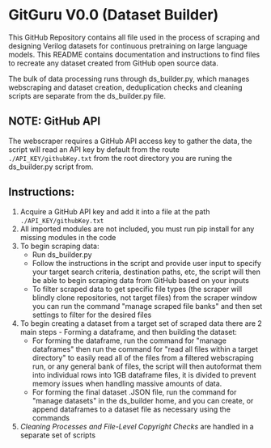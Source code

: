 # GitGuru V0.0 (Dataset Builder)

This GitHub Repository contains all file used in the process of scraping and designing Verilog datasets for continuous pretraining on large language models. This README contains documentation and instructions to find files to recreate any dataset created from GitHub open source data.

The bulk of data processing runs through ds_builder.py, which manages webscraping and dataset creation, deduplication checks and cleaning scripts are separate from the ds_builder.py file.

## NOTE: GitHub API

The webscraper requires a GitHub API access key to gather the data, the script will read an API key by default from the route `./API_KEY/githubKey.txt` from the root directory you are runing the ds_builder.py script from.

## Instructions:

1. Acquire a GitHub API key and add it into a file at the path `./API_KEY/githubKey.txt`
2. All imported modules are not included, you must run pip install for any missing modules in the code
3. To begin scraping data:
   - Run ds_builder.py
   - Follow the instructions in the script and provide user input to specify your target search criteria, destination paths, etc, the script will then be able to begin scraping data from GitHub based on your inputs
   - To filter scraped data to get specific file types (the scraper will blindly clone repositories, not target files) from the scraper window you can run the command "manage scraped file banks" and then set settings to filter for the desired files
4. To begin creating a dataset from a target set of scraped data there are 2 main steps - Forming a dataframe, and then building the dataset:
   - For forming the dataframe, run the command for "manage dataframes" then run the command for "read all files within a target directory" to easily read all of the files from a filtered webscraping run, or any general bank of files, the script will then autoformat them into individual rows into 1GB dataframe files, it is divided to prevent memory issues when handling massive amounts of data.
   - For forming the final dataset .JSON file, run the command for "manage datasets" in the ds_builder home, and you can create, or append dataframes to a dataset file as necessary using the commands
5. *Cleaning Processes and File-Level Copyright Checks* are handled in a separate set of scripts
